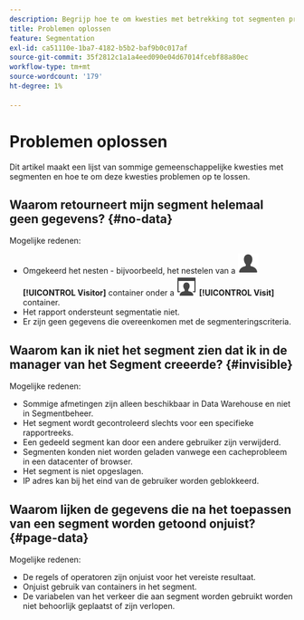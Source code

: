 ```yaml
---
description: Begrijp hoe te om kwesties met betrekking tot segmenten problemen op te lossen en te bevestigen.
title: Problemen oplossen
feature: Segmentation
exl-id: ca51110e-1ba7-4182-b5b2-baf9b0c017af
source-git-commit: 35f2812c1a1a4eed090e04d67014fcebf88a80ec
workflow-type: tm+mt
source-wordcount: '179'
ht-degree: 1%

---
```


# Problemen oplossen

Dit artikel maakt een lijst van sommige gemeenschappelijke kwesties met segmenten en hoe te om deze kwesties problemen op te lossen.

<!-- Looks like this is not part anymore of the current UI.

## Error: "Incompatible elements in this segment" {#incompatible}

This error occurs when you try to save a segment in the Data Warehouse folder where the segment contains elements not compatible with Data Warehouse. To resolve this error, do one of two things:

* Save the segment in a different folder 
* Remove or change the incompatible portions of the segment.

-->

## Waarom retourneert mijn segment helemaal geen gegevens? {#no-data}

Mogelijke redenen:

* Omgekeerd het nesten - bijvoorbeeld, het nestelen van a ![ Gebruiker ](/help/assets/icons/User.svg) **[!UICONTROL Visitor]** container onder a ![ Bezoek ](/help/assets/icons/Visit.svg) **[!UICONTROL Visit]** container.
* Het rapport ondersteunt segmentatie niet.
* Er zijn geen gegevens die overeenkomen met de segmenteringscriteria.

## Waarom kan ik niet het segment zien dat ik in de manager van het Segment creeerde? {#invisible}

Mogelijke redenen:

* Sommige afmetingen zijn alleen beschikbaar in Data Warehouse en niet in Segmentbeheer.
* Het segment wordt gecontroleerd slechts voor een specifieke rapportreeks.
* Een gedeeld segment kan door een andere gebruiker zijn verwijderd.
* Segmenten konden niet worden geladen vanwege een cacheprobleem in een datacenter of browser.
* Het segment is niet opgeslagen.
* IP adres kan bij het eind van de gebruiker worden geblokkeerd.

## Waarom lijken de gegevens die na het toepassen van een segment worden getoond onjuist? {#page-data}

Mogelijke redenen:

* De regels of operatoren zijn onjuist voor het vereiste resultaat.
* Onjuist gebruik van containers in het segment.
* De variabelen van het verkeer die aan segment worden gebruikt worden niet behoorlijk geplaatst of zijn verlopen.
